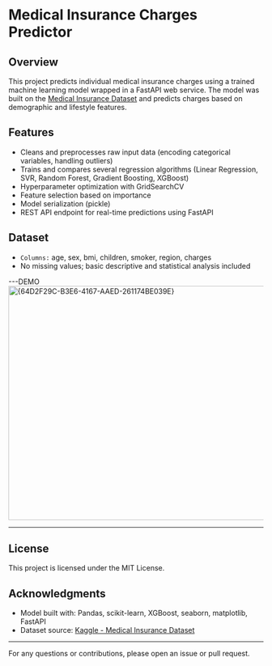 # Medical Insurance Charges Predictor

## Overview

This project predicts individual medical insurance charges using a trained machine learning model wrapped in a FastAPI web service. The model was built on the [Medical Insurance Dataset](https://www.kaggle.com/datasets/mirichoi0218/insurance) and predicts charges based on demographic and lifestyle features.

## Features

- Cleans and preprocesses raw input data (encoding categorical variables, handling outliers)
- Trains and compares several regression algorithms (Linear Regression, SVR, Random Forest, Gradient Boosting, XGBoost)
- Hyperparameter optimization with GridSearchCV
- Feature selection based on importance
- Model serialization (pickle)
- REST API endpoint for real-time predictions using FastAPI

## Dataset

- `Columns:` age, sex, bmi, children, smoker, region, charges
- No missing values; basic descriptive and statistical analysis included

---DEMO
<img width="823" height="463" alt="{64D2F29C-B3E6-4167-AAED-261174BE039E}" src="https://github.com/user-attachments/assets/02f360a4-1166-4fc4-9c71-69a0fbf2fe7a" />


---

## License

This project is licensed under the MIT License.

## Acknowledgments

- Model built with: Pandas, scikit-learn, XGBoost, seaborn, matplotlib, FastAPI
- Dataset source: [Kaggle - Medical Insurance Dataset](https://www.kaggle.com/datasets/mirichoi0218/insurance)

---

For any questions or contributions, please open an issue or pull request.


